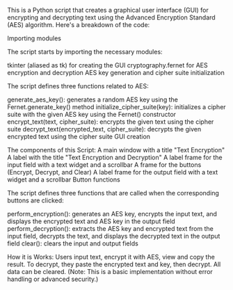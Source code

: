 This is a Python script that creates a graphical user interface (GUI) for encrypting and decrypting text using the Advanced Encryption Standard (AES) algorithm. Here's a breakdown of the code:

Importing modules

The script starts by importing the necessary modules:

tkinter (aliased as tk) for creating the GUI
cryptography.fernet for AES encryption and decryption
AES key generation and cipher suite initialization

The script defines three functions related to AES:

generate_aes_key(): generates a random AES key using the Fernet.generate_key() method
initialize_cipher_suite(key): initializes a cipher suite with the given AES key using the Fernet() constructor
encrypt_text(text, cipher_suite): encrypts the given text using the cipher suite
decrypt_text(encrypted_text, cipher_suite): decrypts the given encrypted text using the cipher suite
GUI creation

The components of this Script:
A main window with a title "Text Encryption"
A label with the title "Text Encryption and Decryption"
A label frame for the input field with a text widget and a scrollbar
A frame for the buttons (Encrypt, Decrypt, and Clear)
A label frame for the output field with a text widget and a scrollbar
Button functions

The script defines three functions that are called when the corresponding buttons are clicked:

perform_encryption(): generates an AES key, encrypts the input text, and displays the encrypted text and AES key in the output field
perform_decryption(): extracts the AES key and encrypted text from the input field, decrypts the text, and displays the decrypted text in the output field
clear(): clears the input and output fields

How it is Works:
Users input text, encrypt it with AES, view and copy the result. To decrypt, they paste the encrypted text and key, then decrypt. 
All data can be cleared. (Note: This is a basic implementation without error handling or advanced security.)
